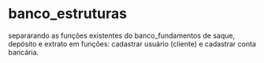 # banco_estruturas
separarando as funções existentes do banco_fundamentos de saque, depósito e extrato em funções: cadastrar usuário (cliente) e cadastrar conta bancária.
